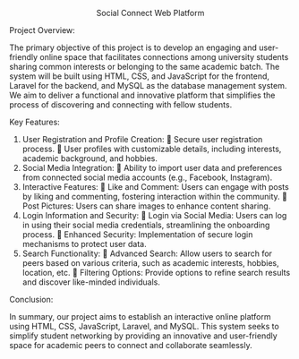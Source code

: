 <p style="text-align: center;">Social Connect Web Platform </p>

Project Overview:

The primary objective of this project is to develop an engaging and user-friendly online space that 
facilitates connections among university students sharing common interests or belonging to the same 
academic batch. The system will be built using HTML, CSS, and JavaScript for the frontend, Laravel for the 
backend, and MySQL as the database management system. We aim to deliver a functional and innovative 
platform that simplifies the process of discovering and connecting with fellow students.

Key Features:

1. User Registration and Profile Creation:
 Secure user registration process.
 User profiles with customizable details, including interests, academic background, and hobbies.
2. Social Media Integration:
 Ability to import user data and preferences from connected social media accounts (e.g., 
Facebook, Instagram).
3. Interactive Features:
 Like and Comment: Users can engage with posts by liking and commenting, fostering interaction 
within the community.
 Post Pictures: Users can share images to enhance content sharing.
4. Login Information and Security:
 Login via Social Media: Users can log in using their social media credentials, streamlining the 
onboarding process.
 Enhanced Security: Implementation of secure login mechanisms to protect user data.
5. Search Functionality:
 Advanced Search: Allow users to search for peers based on various criteria, such as academic 
interests, hobbies, location, etc.
 Filtering Options: Provide options to refine search results and discover like-minded individuals.

Conclusion:

In summary, our project aims to establish an interactive online platform using HTML, CSS, JavaScript, 
Laravel, and MySQL. This system seeks to simplify student networking by providing an innovative and 
user-friendly space for academic peers to connect and collaborate seamlessly.

